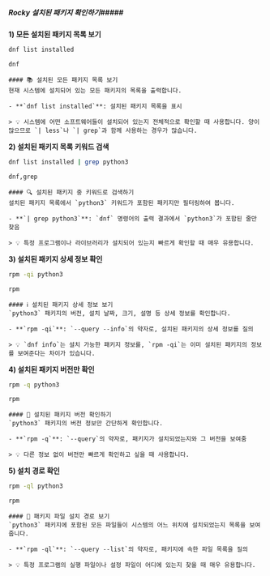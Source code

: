 ##### Rocky 설치된 패키지 확인하기#####

**1) 모든 설치된 패키지 목록 보기**

```bash
dnf list installed
```

```tech
dnf
```

```desc
#### 📚 설치된 모든 패키지 목록 보기
현재 시스템에 설치되어 있는 모든 패키지의 목록을 출력합니다.

- **`dnf list installed`**: 설치된 패키지 목록을 표시

> 💡 시스템에 어떤 소프트웨어들이 설치되어 있는지 전체적으로 확인할 때 사용합니다. 양이 많으므로 `| less`나 `| grep`과 함께 사용하는 경우가 많습니다.
```

**2) 설치된 패키지 목록 키워드 검색**

```bash
dnf list installed | grep python3
```

```tech
dnf,grep
```

```desc
#### 🔍 설치된 패키지 중 키워드로 검색하기
설치된 패키지 목록에서 `python3` 키워드가 포함된 패키지만 필터링하여 봅니다.

- **`| grep python3`**: `dnf` 명령어의 출력 결과에서 `python3`가 포함된 줄만 찾음

> 💡 특정 프로그램이나 라이브러리가 설치되어 있는지 빠르게 확인할 때 매우 유용합니다.
```

**3) 설치된 패키지 상세 정보 확인**

```bash
rpm -qi python3
```

```tech
rpm
```

```desc
#### ℹ️ 설치된 패키지 상세 정보 보기
`python3` 패키지의 버전, 설치 날짜, 크기, 설명 등 상세 정보를 확인합니다.

- **`rpm -qi`**: `--query --info`의 약자로, 설치된 패키지의 상세 정보를 질의

> 💡 `dnf info`는 설치 가능한 패키지 정보를, `rpm -qi`는 이미 설치된 패키지의 정보를 보여준다는 차이가 있습니다.
```

**4) 설치된 패키지 버전만 확인**

```bash
rpm -q python3
```

```tech
rpm
```

```desc
#### 🔢 설치된 패키지 버전 확인하기
`python3` 패키지의 버전 정보만 간단하게 확인합니다.

- **`rpm -q`**: `--query`의 약자로, 패키지가 설치되었는지와 그 버전을 보여줌

> 💡 다른 정보 없이 버전만 빠르게 확인하고 싶을 때 사용합니다.
```

**5) 설치 경로 확인**

```bash
rpm -ql python3
```

```tech
rpm
```

```desc
#### 📁 패키지 파일 설치 경로 보기
`python3` 패키지에 포함된 모든 파일들이 시스템의 어느 위치에 설치되었는지 목록을 보여줍니다.

- **`rpm -ql`**: `--query --list`의 약자로, 패키지에 속한 파일 목록을 질의

> 💡 특정 프로그램의 실행 파일이나 설정 파일이 어디에 있는지 찾을 때 매우 유용합니다.
```